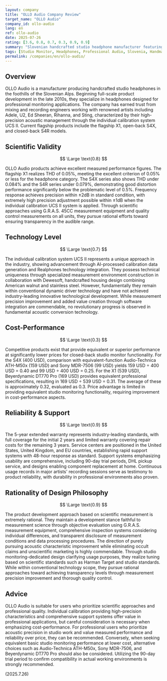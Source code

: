 ```yaml
---
layout: company
title: "OLLO Audio Company Review"
target_name: "OLLO Audio"
company_id: ollo-audio
lang: en
ref: ollo-audio
date: 2025-07-26
rating: [3.6, 0.8, 0.7, 0.3, 0.9, 0.9]
summary: "Slovenian handcrafted studio headphone manufacturer featuring individual calibration and scientifically-based high-precision monitoring, though facing challenges in cost-performance aspects."
tags: [Studio Monitor, Headphones, Professional Audio, Slovenia, Handmade]
permalink: /companies/en/ollo-audio/
---
```


## Overview

OLLO Audio is a manufacturer producing handcrafted studio headphones in the foothills of the Slovenian Alps. Beginning full-scale product development in the late 2010s, they specialize in headphones designed for professional monitoring applications. The company has earned trust from mixing and recording engineers working with renowned artists including Adele, U2, Ed Sheeran, Rihanna, and Sting, characterized by their high-precision acoustic management through the individual calibration system UCS II. Current flagship products include the flagship X1, open-back S4X, and closed-back S4R models.

## Scientific Validity

$$ \Large \text{0.8} $$

OLLO Audio products achieve excellent measured performance figures. The flagship X1 realizes THD of 0.05%, meeting the excellent criterion of 0.05% or less for the headphone category. The S4X series also shows THD under 0.084% and the S4R series under 0.079%, demonstrating good distortion performance significantly below the problematic level of 0.5%. Frequency response achieves precision within ±2dB in standard condition, with extremely high precision adjustment possible within ±1dB when the individual calibration UCS II system is applied. Through scientific approaches using G.R.A.S. 45CC measurement equipment and quality control measurements on all units, they pursue rational efforts toward ensuring transparency in the audible range.

## Technology Level

$$ \Large \text{0.7} $$

The individual calibration system UCS II represents a unique approach in the industry, showing advancement through AI-processed calibration data generation and Realphones technology integration. They possess technical uniqueness through specialized measurement environment construction in collaboration with Dewesoft, handcrafted housing design combining American walnut and stainless steel. However, fundamentally they remain within conventional dynamic driver technology and have not achieved industry-leading innovative technological development. While measurement precision improvement and added value creation through software integration are commendable, no revolutionary progress is observed in fundamental acoustic conversion technology.

## Cost-Performance

$$ \Large \text{0.3} $$

Competitive products exist that provide equivalent or superior performance at significantly lower prices for closed-back studio monitor functionality. For the S4X (400 USD), comparison with equivalent-function Audio-Technica ATH-M50x (159 USD) and Sony MDR-7506 (99 USD) yields 159 USD ÷ 400 USD = 0.40 and 99 USD ÷ 400 USD = 0.25. For the X1 (539 USD), Beyerdynamic DT770 Pro (169 USD) provides equivalent professional specifications, resulting in 169 USD ÷ 539 USD = 0.31. The average of these is approximately 0.32, evaluated as 0.3. Price advantage is limited in providing equivalent studio monitoring functionality, requiring improvement in cost-performance aspects.

## Reliability & Support

$$ \Large \text{0.9} $$

The 5-year extended warranty represents industry-leading standards, with full coverage for the initial 2 years and limited warranty covering repair costs for the remaining 3 years. Service centers are positioned in the United States, United Kingdom, and EU countries, establishing rapid support systems with 48-hour response as standard. Support systems emphasizing usability are comprehensive, including 90-day trial periods, DHL pickup service, and designs enabling component replacement at home. Continuous usage records in major artists' recording sessions serve as testimony to product reliability, with durability in professional environments also proven.

## Rationality of Design Philosophy

$$ \Large \text{0.9} $$

The product development approach based on scientific measurement is extremely rational. They maintain a development stance faithful to measurement science through objective evaluation using G.R.A.S. measurement equipment, comprehensive inspection systems considering individual differences, and transparent disclosure of measurement conditions and data processing procedures. The direction of purely pursuing acoustic characteristic improvement while eliminating occult claims and unscientific marketing is highly commendable. Through studio monitoring-dedicated design clarifying usage purposes, they realize tuning based on scientific standards such as Harman Target and studio standards. While within conventional technology scope, they pursue rational approaches toward achieving transparency levels through measurement precision improvement and thorough quality control.

## Advice

OLLO Audio is suitable for users who prioritize scientific approaches and professional quality. Individual calibration providing high-precision characteristics and comprehensive support systems offer value in professional applications, but careful consideration is necessary when emphasizing cost-performance. For professional users who prioritize acoustic precision in studio work and value measured performance and reliability over price, they can be recommended. Conversely, when seeking equivalent basic studio monitoring performance at lower cost, alternative choices such as Audio-Technica ATH-M50x, Sony MDR-7506, and Beyerdynamic DT770 Pro should also be considered. Utilizing the 90-day trial period to confirm compatibility in actual working environments is strongly recommended.

(2025.7.26)
